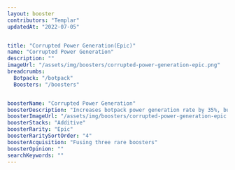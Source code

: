 ```yaml
---
layout: booster
contributors: "Templar"
updatedAt: "2022-07-05"


title: "Corrupted Power Generation(Epic)"
name: "Corrupted Power Generation"
description: ""
imageUrl: "/assets/img/boosters/corrupted-power-generation-epic.png"
breadcrumbs:
  Botpack: "/botpack"
  Boosters: "/boosters"


boosterName: "Corrupted Power Generation"
boosterDescription: "Increases botpack power generation rate by 35%, but all bot attack damage reduced by 5%"
boosterImageUrl: "/assets/img/boosters/corrupted-power-generation-epic.png"
boosterStacks: "Additive"
boosterRarity: "Epic"
boosterRaritySortOrder: "4"
boosterAcquisition: "Fusing three rare boosters"
boosterOpinion: ""
searchKeywords: ""
---
```



